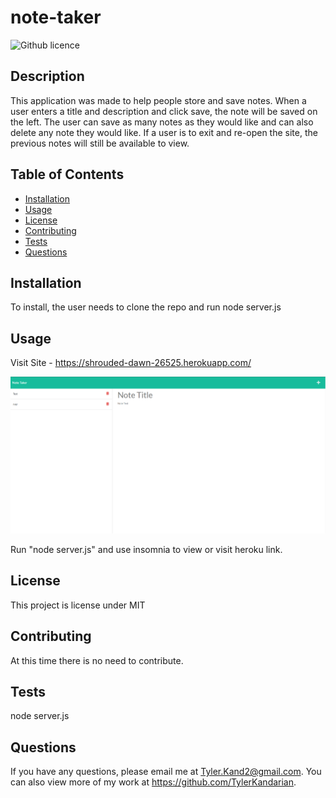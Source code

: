 # note-taker

![Github licence](http://img.shields.io/badge/license-MIT-blue.svg)

## Description

This application was made to help people store and save notes. When a user enters a title and description and click save, the note will be saved on the left. The user can save as many notes as they would like and can also delete any note they would like. If a user is to exit and re-open the site, the previous notes will still be available to view.

## Table of Contents

- [Installation](#installation)
- [Usage](#usage)
- [License](#license)
- [Contributing](#contributing)
- [Tests](#tests)
- [Questions](#questions)

## Installation

To install, the user needs to clone the repo and run node server.js

## Usage

Visit Site - https://shrouded-dawn-26525.herokuapp.com/

![ScreenShot from application](./assets/note-taker-ss.PNG)

Run "node server.js" and use insomnia to view or visit heroku link.

## License

This project is license under MIT

## Contributing

At this time there is no need to contribute.

## Tests

node server.js

## Questions

If you have any questions, please email me at Tyler.Kand2@gmail.com. You can also view more of my work at https://github.com/TylerKandarian.
